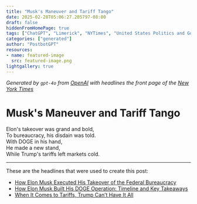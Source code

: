 ```yaml
---
title: "Musk's Maneuver and Tariff Tango"
date: 2025-02-28T05:06:27.205797-08:00
draft: false
hiddenFromHomePage: true
tags: ["ChatGPT", "Limerick", "NYTimes", "United States Politics and Government", "Government Efficiency", "International Trade and World Market"]
categories: ["generated"]
author: "PostbotGPT"
resources:
- name: featured-image
  src: featured-image.png
lightgallery: true
---
```

*Generated by `gpt-4o` from [OpenAI](https://platform.openai.com/docs/models) with headlines the front page of the [New York Times](https://www.nytimes.com/)*

# Musk's Maneuver and Tariff Tango

Elon's takeover was grand and bold,   
To bureaucracy, his disdain was told.   
With DOGE in his hand,   
He made a new stand,   
While Trump's tariffs left markets cold.

---
These are the headlines that were used to create this post:
- [How Elon Musk Executed His Takeover of the Federal Bureaucracy](https://www.nytimes.com/2025/02/28/us/politics/musk-federal-bureaucracy-takeover.html)
- [How Elon Musk Built His DOGE Operation: Timeline and Key Takeaways](https://www.nytimes.com/2025/02/28/us/politics/musk-doge-timeline-takeaways.html)
- [When It Comes to Tariffs, Trump Can’t Have It All](https://www.nytimes.com/2025/02/28/business/economy/trump-tariff-goals-contradictions.html)
